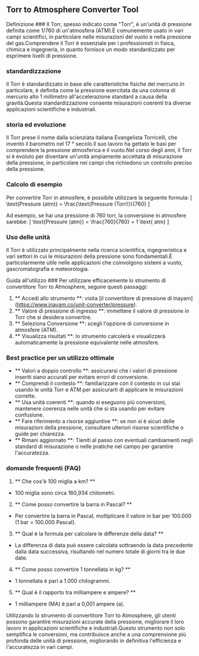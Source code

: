 ## Torr to Atmosphere Converter Tool

Definizione ###
Il Torr, spesso indicato come "Torr", è un'unità di pressione definita come 1/760 di un'atmosfera (ATM).È comunemente usato in vari campi scientifici, in particolare nelle misurazioni del vuoto e nella pressione del gas.Comprendere il Torr è essenziale per i professionisti in fisica, chimica e ingegneria, in quanto fornisce un modo standardizzato per esprimere livelli di pressione.

### standardizzazione
Il Torr è standardizzato in base alle caratteristiche fisiche del mercurio.In particolare, è definita come la pressione esercitata da una colonna di mercurio alto 1 millimetro all'accelerazione standard a causa della gravità.Questa standardizzazione consente misurazioni coerenti tra diverse applicazioni scientifiche e industriali.

### storia ed evoluzione
Il Torr prese il nome dalla scienziata italiana Evangelista Torricelli, che inventò il barometro nel 17 ° secolo.Il suo lavoro ha gettato le basi per comprendere la pressione atmosferica e il vuoto.Nel corso degli anni, il Torr si è evoluto per diventare un'unità ampiamente accettata di misurazione della pressione, in particolare nei campi che richiedono un controllo preciso della pressione.

### Calcolo di esempio
Per convertire Torr in atmosfere, è possibile utilizzare la seguente formula:
\[ \text{Pressure (atm)} = \frac{\text{Pressure (Torr)}}{760} \]

Ad esempio, se hai una pressione di 760 torr, la conversione in atmosfere sarebbe:
\[ \text{Pressure (atm)} = \frac{760}{760} = 1 \text{ atm} \]

### Uso delle unità
Il Torr è utilizzato principalmente nella ricerca scientifica, ingegneristica e vari settori in cui le misurazioni della pressione sono fondamentali.È particolarmente utile nelle applicazioni che coinvolgono sistemi a vuoto, gascromatografia e meteorologia.

Guida all'utilizzo ###
Per utilizzare efficacemente lo strumento di convertitore Torr to Atmosphere, seguire questi passaggi:
1. ** Accedi allo strumento **: visita [il convertitore di pressione di inayam] (https://www.inayam.co/unit-converter/pressure).
2. ** Valore di pressione di ingresso **: immettere il valore di pressione in Torr che si desidera convertire.
3. ** Seleziona Conversione **: scegli l'opzione di conversione in atmosfere (ATM).
4. ** Visualizza risultati **: lo strumento calcolerà e visualizzerà automaticamente la pressione equivalente nelle atmosfere.

### Best practice per un utilizzo ottimale
- ** Valori a doppio controllo **: assicurarsi che i valori di pressione inseriti siano accurati per evitare errori di conversione.
- ** Comprendi il contesto **: familiarizzare con il contesto in cui stai usando le unità Torr e ATM per assicurarti di applicare le misurazioni corrette.
- ** Usa unità coerenti **: quando si eseguono più conversioni, mantenere coerenza nelle unità che si sta usando per evitare confusione.
- ** Fare riferimento a risorse aggiuntive **: se non si è sicuri delle misurazioni della pressione, consultare ulteriori risorse scientifiche o guide per chiarezza.
- ** Rimani aggiornato **: Tieniti al passo con eventuali cambiamenti negli standard di misurazione o nelle pratiche nel campo per garantire l'accuratezza.

### domande frequenti (FAQ)

1. ** Che cos'è 100 miglia a km? **
- 100 miglia sono circa 160,934 chilometri.

2. ** Come posso convertire la barra in Pascal? **
- Per convertire la barra in Pascal, moltiplicare il valore in bar per 100.000 (1 bar = 100.000 Pascal).

3. ** Qual è la formula per calcolare le differenze della data? **
- La differenza di data può essere calcolata sottraendo la data precedente dalla data successiva, risultando nel numero totale di giorni tra le due date.

4. ** Come posso convertire 1 tonnellata in kg? **
- 1 tonnellata è pari a 1.000 chilogrammi.

5. ** Qual è il rapporto tra milliampere e ampere? **
- 1 milliampere (MA) è pari a 0,001 ampere (a).

Utilizzando lo strumento di convertitore Torr to Atmosphere, gli utenti possono garantire misurazioni accurate della pressione, migliorare il loro lavoro in applicazioni scientifiche e industriali.Questo strumento non solo semplifica le conversioni, ma contribuisce anche a una comprensione più profonda delle unità di pressione, migliorando in definitiva l'efficienza e l'accuratezza in vari campi.